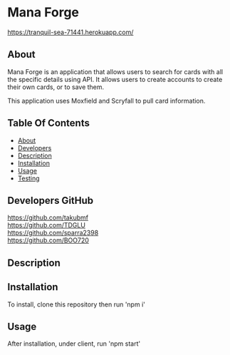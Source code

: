 # Mana Forge

https://tranquil-sea-71441.herokuapp.com/

## About

Mana Forge is an application that allows users to search for cards with all the specific details using API. It allows users to create accounts to create their own cards, or to save them. 

This application uses Moxfield and Scryfall to pull card information.

## Table Of Contents

- [About](#about)
- [Developers](#developersgitHub)
- [Description](#description)
- [Installation](#installation)
- [Usage](#usage)
- [Testing](#tests)

## Developers GitHub

https://github.com/takubmf <br>
https://github.com/TDGLU <br>
https://github.com/sparra2398 <br>
https://github.com/BOO720 <br>

## Description

## Installation

To install, clone this repository then run 'npm i'

## Usage

After installation, under client, run 'npm start'